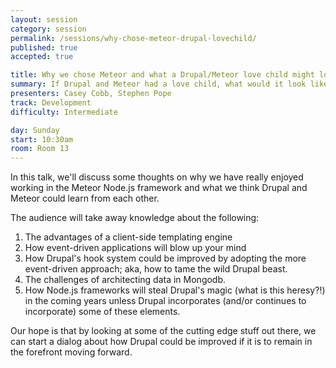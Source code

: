 ```yaml
---
layout: session
category: session
permalink: /sessions/why-chose-meteor-drupal-lovechild/
published: true
accepted: true

title: Why we chose Meteor and what a Drupal/Meteor love child might look like
summary: If Drupal and Meteor had a love child, what would it look like?
presenters: Casey Cobb, Stephen Pope
track: Development
difficulty: Intermediate

day: Sunday
start: 10:30am
room: Room 13
---
```


In this talk, we'll discuss some thoughts on why we have really enjoyed working in the Meteor Node.js framework and what we think Drupal and Meteor could learn from each other.

The audience will take away knowledge about the following:

1. The advantages of a client-side templating engine
2. How event-driven applications will blow up your mind
3. How Drupal's hook system could be improved by adopting the more event-driven approach; aka, how to tame the wild Drupal beast.
4. The challenges of architecting data in Mongodb.
5. How Node.js frameworks will steal Drupal's magic (what is this heresy?!) in the coming years unless Drupal incorporates (and/or continues to incorporate) some of these elements.

Our hope is that by looking at some of the cutting edge stuff out there, we can start a dialog about how Drupal could be improved if it is to remain in the forefront moving forward.
